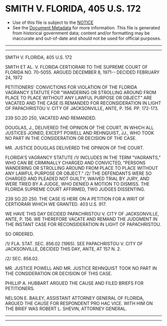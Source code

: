 ---
---

# SMITH V. FLORIDA, 405 U.S. 172

* Use of this file is subject to the [NOTICE](https://github.com/publicdocs/notice/blob/master/NOTICE)
* See the [Document Metadata](../../../) for more information.
  This file is generated from historical government data; content and/or formatting may be inaccurate and out-of-date and should not be used for official purposes.

----------
----------

SMITH V. FLORIDA, 405 U.S. 172

SMITH ET AL. V. FLORIDA CERTIORARI TO THE SUPREME COURT OF FLORIDA NO. 70-5055.  ARGUED DECEMBER 8, 1971-- DECIDED FEBRUARY 24, 1972

PETITIONERS' CONVICTIONS FOR VIOLATION OF THE FLORIDA VAGRANCY STATUTE FOR "WANDERING OR STROLLING AROUND FROM PLACE TO PLACE WITHOUT ANY LAWFUL PURPOSE OR OBJECT" ARE VACATED AND THE CASE IS REMANDED FOR RECONSIDERATION IN LIGHT OF PAPACHRISTOU V. CITY OF JACKSONVILLE, ANTE, P. 156.  PP. 172-173.

239 SO.2D 250, VACATED AND REMANDED.

DOUGLAS, J., DELIVERED THE OPINION OF THE COURT, IN WHICH ALL JUSTICES JOINED, EXCEPT POWELL AND REHNQUIST, JJ., WHO TOOK NO PART IN THE CONSIDERATION OR DECISION OF THE CASE.

MR. JUSTICE DOUGLAS DELIVERED THE OPINION OF THE COURT.

FLORIDA'S VAGRANCY STATUTE /1/  INCLUDES IN THE TERM "VAGRANTS,"  WHO CAN BE CRIMINALLY CHARGED AND CONVICTED, "PERSONS WANDERING OR STROLLING AROUND FROM PLACE TO PLACE WITHOUT ANY LAWFUL PURPOSE OR OBJECT."  /2/  THE DEFENDANTS WERE SO CHARGED AND PLEADED NOT GUILTY, WAIVED TRIAL BY JURY, AND WERE TRIED BY A JUDGE, WHO DENIED A MOTION TO DISMISS.  THE FLORIDA SUPREME COURT AFFIRMED, TWO JUDGES DISSENTING.

239 SO.2D 250.  THE CASE IS HERE ON A PETITION FOR A WRIT OF CERTIORARI WHICH WE GRANTED.  403 U.S. 917.

WE HAVE THIS DAY DECIDED PAPACHRISTOU V. CITY OF JACKSONVILLE, ANTE, P. 156.  WE THEREFORE VACATE AND REMAND THE JUDGMENT IN THE INSTANT CASE FOR RECONSIDERATION IN LIGHT OF PAPACHRISTOU.

SO ORDERED.

/1/  FLA. STAT. SEC. 856.02 (1965).  SEE PAPACHRISTOU V. CITY OF JACKSONVILLE, DECIDED THIS DAY, ANTE, AT 157 N. 2.

/2/  SEC. 856.02.

MR. JUSTICE POWELL AND MR. JUSTICE REHNQUIST TOOK NO PART IN THE CONSIDERATION OR DECISION OF THIS CASE.

PHILLIP A. HUBBART ARGUED THE CAUSE AND FILED BRIEFS FOR PETITIONERS.

NELSON E. BAILEY, ASSISTANT ATTORNEY GENERAL OF FLORIDA, ARGUED THE CAUSE FOR RESPONDENT PRO HAC VICE.  WITH HIM ON THE BRIEF WAS ROBERT L. SHEVIN, ATTORNEY GENERAL.


----------
----------

